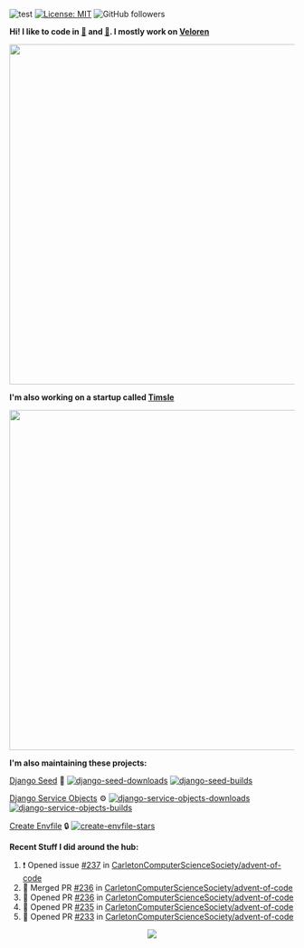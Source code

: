 ![test](https://hits.seeyoufarm.com/api/count/incr/badge.svg?url=https://github.com/AngelOnFira)
[![License: MIT](https://img.shields.io/badge/License-MIT-yellow.svg)](https://opensource.org/licenses/MIT)
![GitHub followers](https://img.shields.io/github/followers/angelonfira?style=social)

**Hi! I like to code in [:crab:](https://www.rust-lang.org/) and [:snake:](https://www.python.org/). I mostly work on [Veloren](https://veloren.net)**

<p align="center">
  <img width="600" src="https://media.discordapp.net/attachments/444005079410802699/730566298073038949/rsz_5f0656b6aa176.png">
</p>

**I'm also working on a startup called [Timsle](https://timsle.com)**

<p align="center">
  <img width="600" src="https://media.discordapp.net/attachments/444005079410802699/730566842674053130/rsz_5f0657242abb4.png">
</p>

**I'm also maintaining these projects:**

[Django Seed](https://github.com/Brobin/django-seed)
:seedling:
[![django-seed-downloads](https://pepy.tech/badge/django-seed)](https://pepy.tech/project/django-seed)
[![django-seed-builds](https://github.com/Brobin/django-seed/workflows/Test/badge.svg)](https://github.com/Brobin/django-seed)

[Django Service Objects](https://github.com/mixxorz/django-service-objects)
:gear:
[![django-service-objects-downloads](https://pepy.tech/badge/django-service-objects)](https://pepy.tech/project/django-service-objects)
[![django-service-objects-builds](https://github.com/mixxorz/django-service-objects/actions/workflows/test.yml/badge.svg)](https://github.com/mixxorz/django-service-objects/actions/workflows/test.yml)

[Create Envfile](https://github.com/SpicyPizza/create-envfile)
:lock:
[![create-envfile-stars](https://img.shields.io/github/stars/SpicyPizza/create-envfile?style=social)](https://github.com/SpicyPizza/create-envfile)

**Recent Stuff I did around the hub:**

<!--START_SECTION:activity-->
1. ❗️ Opened issue [#237](https://github.com/CarletonComputerScienceSociety/advent-of-code/issues/237) in [CarletonComputerScienceSociety/advent-of-code](https://github.com/CarletonComputerScienceSociety/advent-of-code)
2. 🎉 Merged PR [#236](https://github.com/CarletonComputerScienceSociety/advent-of-code/pull/236) in [CarletonComputerScienceSociety/advent-of-code](https://github.com/CarletonComputerScienceSociety/advent-of-code)
3. 💪 Opened PR [#236](https://github.com/CarletonComputerScienceSociety/advent-of-code/pull/236) in [CarletonComputerScienceSociety/advent-of-code](https://github.com/CarletonComputerScienceSociety/advent-of-code)
4. 💪 Opened PR [#235](https://github.com/CarletonComputerScienceSociety/advent-of-code/pull/235) in [CarletonComputerScienceSociety/advent-of-code](https://github.com/CarletonComputerScienceSociety/advent-of-code)
5. 💪 Opened PR [#233](https://github.com/CarletonComputerScienceSociety/advent-of-code/pull/233) in [CarletonComputerScienceSociety/advent-of-code](https://github.com/CarletonComputerScienceSociety/advent-of-code)
<!--END_SECTION:activity-->

<p align="center">
  <img src="https://github-profile-trophy.vercel.app/?username=angelonfira&column=4&theme=nord&margin-w=15&margin-h=15">
</p>
